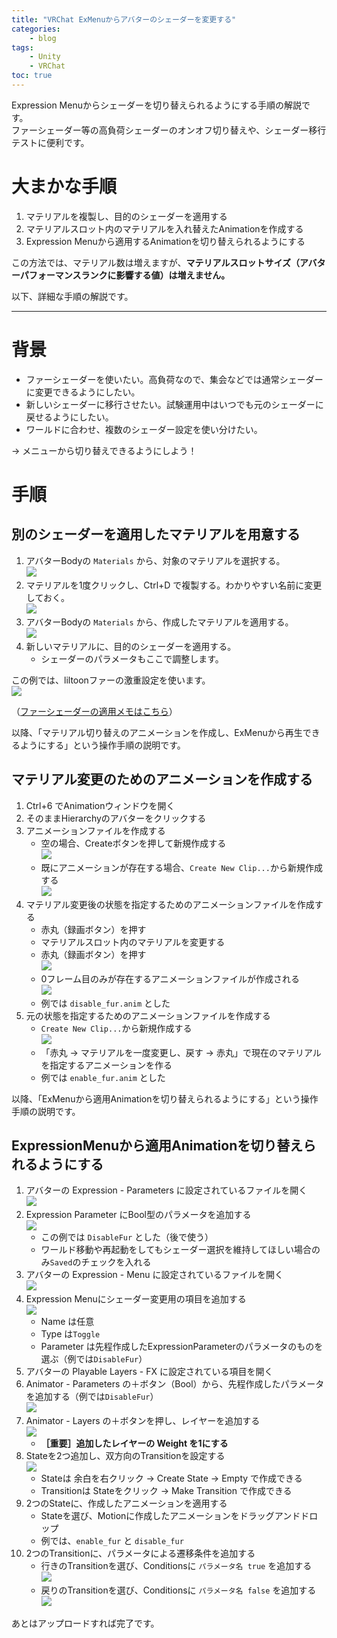 ```yaml
---
title: "VRChat ExMenuからアバターのシェーダーを変更する"
categories:
    - blog
tags:
    - Unity
    - VRChat
toc: true
---
```


Expression Menuからシェーダーを切り替えられるようにする手順の解説です。  
ファーシェーダー等の高負荷シェーダーのオンオフ切り替えや、シェーダー移行テストに便利です。

# 大まかな手順

1. マテリアルを複製し、目的のシェーダーを適用する
1. マテリアルスロット内のマテリアルを入れ替えたAnimationを作成する
1. Expression Menuから適用するAnimationを切り替えられるようにする

この方法では、マテリアル数は増えますが、**マテリアルスロットサイズ（アバターパフォーマンスランクに影響する値）は増えません。**

以下、詳細な手順の解説です。

---

# 背景

* ファーシェーダーを使いたい。高負荷なので、集会などでは通常シェーダーに変更できるようにしたい。
* 新しいシェーダーに移行させたい。試験運用中はいつでも元のシェーダーに戻せるようにしたい。
* ワールドに合わせ、複数のシェーダー設定を使い分けたい。

→ メニューから切り替えできるようにしよう！

# 手順

## 別のシェーダーを適用したマテリアルを用意する

1. アバターBodyの `Materials` から、対象のマテリアルを選択する。  
![](/assets/2023/2023-01-03-vrchat-switch-shader-from-exmenu/select_material.png)
1. マテリアルを1度クリックし、Ctrl+D で複製する。わかりやすい名前に変更しておく。  
![](/assets/2023/2023-01-03-vrchat-switch-shader-from-exmenu/duplicate_material.png)
1. アバターBodyの `Materials` から、作成したマテリアルを適用する。  
![](/assets/2023/2023-01-03-vrchat-switch-shader-from-exmenu/apply_new_material.png)
1. 新しいマテリアルに、目的のシェーダーを適用する。
    * シェーダーのパラメータもここで調整します。

この例では、liltoonファーの激重設定を使います。  
![](/assets/2023/2023-01-03-vrchat-switch-shader-from-exmenu/fur_shader.jpg)

（[ファーシェーダーの適用メモはこちら](https://aruma256.github.io/blog/2022/11/02/liltoon-fur.html)）

以降、「マテリアル切り替えのアニメーションを作成し、ExMenuから再生できるようにする」という操作手順の説明です。

## マテリアル変更のためのアニメーションを作成する

1. Ctrl+6 でAnimationウィンドウを開く
1. そのままHierarchyのアバターをクリックする
1. アニメーションファイルを作成する
    * 空の場合、Createボタンを押して新規作成する  
    ![](/assets/2023/2023-01-03-vrchat-switch-shader-from-exmenu/create_animation_file.png)
    * 既にアニメーションが存在する場合、`Create New Clip...`から新規作成する  
    ![](/assets/2023/2023-01-03-vrchat-switch-shader-from-exmenu/create_revert_animation.png)
1. マテリアル変更後の状態を指定するためのアニメーションファイルを作成する
    * 赤丸（録画ボタン）を押す
    * マテリアルスロット内のマテリアルを変更する
    * 赤丸（録画ボタン）を押す  
    ![](/assets/2023/2023-01-03-vrchat-switch-shader-from-exmenu/record_animation.png)
    * 0フレーム目のみが存在するアニメーションファイルが作成される  
    ![](/assets/2023/2023-01-03-vrchat-switch-shader-from-exmenu/animation_created.png)
    * 例では `disable_fur.anim` とした
1. 元の状態を指定するためのアニメーションファイルを作成する
    * `Create New Clip...`から新規作成する  
    ![](/assets/2023/2023-01-03-vrchat-switch-shader-from-exmenu/create_revert_animation.png)
    * 「赤丸 → マテリアルを一度変更し、戻す → 赤丸」で現在のマテリアルを指定するアニメーションを作る
    * 例では `enable_fur.anim` とした

以降、「ExMenuから適用Animationを切り替えられるようにする」という操作手順の説明です。

## ExpressionMenuから適用Animationを切り替えられるようにする

1. アバターの Expression - Parameters に設定されているファイルを開く  
![](/assets/2023/2023-01-03-vrchat-switch-shader-from-exmenu/avatar_expressions.png)
1. Expression Parameter にBool型のパラメータを追加する  
![](/assets/2023/2023-01-03-vrchat-switch-shader-from-exmenu/add_param.png)
    * この例では `DisableFur` とした（後で使う）
    * ワールド移動や再起動をしてもシェーダー選択を維持してほしい場合のみ`Saved`のチェックを入れる
1. アバターの Expression - Menu に設定されているファイルを開く  
![](/assets/2023/2023-01-03-vrchat-switch-shader-from-exmenu/avatar_expressions.png)
1. Expression Menuにシェーダー変更用の項目を追加する  
![](/assets/2023/2023-01-03-vrchat-switch-shader-from-exmenu/exmenu.png)
    * Name は任意
    * Type は`Toggle`
    * Parameter は先程作成したExpressionParameterのパラメータのものを選ぶ（例では`DisableFur`）
1. アバターの Playable Layers - FX に設定されている項目を開く
1. Animator - Parameters の＋ボタン（Bool）から、先程作成したパラメータを追加する（例では`DisableFur`）  
![](/assets/2023/2023-01-03-vrchat-switch-shader-from-exmenu/fx_parameter.png)
1. Animator - Layers の＋ボタンを押し、レイヤーを追加する  
![](/assets/2023/2023-01-03-vrchat-switch-shader-from-exmenu/create_layer.png)
    * **［重要］追加したレイヤーの Weight を1にする**
1. Stateを2つ追加し、双方向のTransitionを設定する  
![](/assets/2023/2023-01-03-vrchat-switch-shader-from-exmenu/states.png)
    * Stateは 余白を右クリック → Create State → Empty で作成できる
    * Transitionは Stateをクリック → Make Transition で作成できる
1. 2つのStateに、作成したアニメーションを適用する
    * Stateを選び、Motionに作成したアニメーションをドラッグアンドドロップ
    * 例では、`enable_fur` と `disable_fur`
1. 2つのTransitionに、パラメータによる遷移条件を追加する
    * 行きのTransitionを選び、Conditionsに `パラメータ名 true` を追加する  
    ![](/assets/2023/2023-01-03-vrchat-switch-shader-from-exmenu/conditions.png)
    * 戻りのTransitionを選び、Conditionsに `パラメータ名 false` を追加する  
    ![](/assets/2023/2023-01-03-vrchat-switch-shader-from-exmenu/conditions_2.png)

あとはアップロードすれば完了です。
